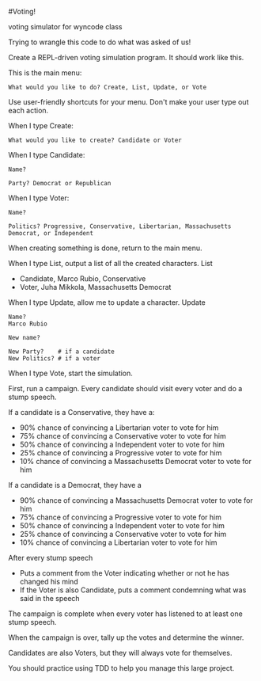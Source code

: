 #Voting!

voting simulator for wyncode class

Trying to wrangle this code to do what was asked of us!

Create a REPL-driven voting simulation program. It should work like this.

This is the main menu:

```
What would you like to do? Create, List, Update, or Vote
```

Use user-friendly shortcuts for your menu. Don't make your user type out each action.

When I type Create:

```
What would you like to create? Candidate or Voter
```

When I type Candidate:

```
Name?

Party? Democrat or Republican
```

When I type Voter:

```
Name?

Politics? Progressive, Conservative, Libertarian, Massachusetts Democrat, or Independent
```

When creating something is done, return to the main menu.

When I type List, output a list of all the created characters.
List
* Candidate, Marco Rubio, Conservative
* Voter, Juha Mikkola, Massachusetts Democrat

When I type Update, allow me to update a character.
Update

```
Name?
Marco Rubio

New name?

New Party?    # if a candidate
New Politics? # if a voter
```

When I type Vote, start the simulation.

First, run a campaign. Every candidate should visit every voter and do a stump speech.

If a candidate is a Conservative, they have a:

- 90% chance of convincing a Libertarian voter to vote for him
- 75% chance of convincing a Conservative voter to vote for him
- 50% chance of convincing a Independent voter to vote for him
- 25% chance of convincing a Progressive voter to vote for him
- 10% chance of convincing a Massachusetts Democrat voter to vote for him

If a candidate is a Democrat, they have a
- 90% chance of convincing a Massachusetts Democrat voter to vote for him
- 75% chance of convincing a Progressive voter to vote for him
- 50% chance of convincing a Independent voter to vote for him
- 25% chance of convincing a Conservative voter to vote for him
- 10% chance of convincing a Libertarian voter to vote for him

After every stump speech
- Puts a comment from the Voter indicating whether or not he has changed his mind
- If the Voter is also Candidate, puts a comment condemning what was said in the speech

The campaign is complete when every voter has listened to at least one stump speech.

When the campaign is over, tally up the votes and determine the winner.

Candidates are also Voters, but they will always vote for themselves.

You should practice using TDD to help you manage this large project.

